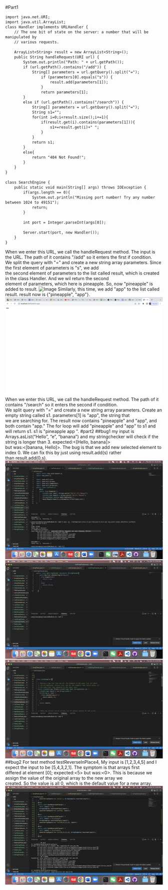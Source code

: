 #Part1
```
import java.net.URI;
import java.util.ArrayList;
class Handler implements URLHandler {
    // The one bit of state on the server: a number that will be manipulated by
    // various requests.

    ArrayList<String> result = new ArrayList<String>();
    public String handleRequest(URI url) {
        System.out.println("Path: " + url.getPath());
        if (url.getPath().contains("/add")) {
            String[] parameters = url.getQuery().split("=");
                if (parameters[0].equals("s")) {
                    result.add(parameters[1]);
                }
                return parameters[1];
        }
        else if (url.getPath().contains("/search")) {
            String[] parameters = url.getQuery().split("=");
            String s1="";
            for(int i=0;i<result.size();i+=1){
                if(result.get(i).contains(parameters[1])){
                    s1+=result.get(i)+" ";
                }
            }
            return s1;
        }
        else{
            return "404 Not Found!";
        }                       
    }
}

class SearchEngine {
    public static void main(String[] args) throws IOException {
        if(args.length == 0){
            System.out.println("Missing port number! Try any number between 1024 to 49151");
            return;
        }

        int port = Integer.parseInt(args[0]);

        Server.start(port, new Handler());
    }
}
```
When we enter this URL, we call the handleRequest method. The input is the URL. The path of it contains "/add" so it enters the first if condition.<br> We split the query with "=" and create a new string array parameters. Since the first element of parameters is "s", we add<br> the second element of parameters to the list called result, which is created in the class Handler. And we wil return the second<br> element of parameters, which here is pineapple. So, now "pineapple" is added to result.
![Image](Screenshot1.png)
Similarly, this time, we add "app" to the list called result. result now is {"pineapple", "app"}.
![Image](Screenshot2.png)
When we enter this URL, we call the handleRequest method. The path of it contains "/search" so it enters the second if condition.<br>
We split query with "=" and create a new string array parameters. Create an empty string called s1. parameters[1] is "app", the string that <br> we are searching for. The result now contains "pineapple" and "app", and both contain "app." The for loop will add "pineapple" and "app" to s1 and will return s1. s1 is "pineapple app ".
#part2
##bug1
my input is Arrays.asList(“Hello”, “e”, “banana”) and my stringchecker will check if the string is longer than 3. expected:<[Hello, banana]> <br>but was:<[banana, Hello]>. The bug is that we add new selected element to index 0. We can fix this by just using result.add(s) rather <br>than result.add(0,s).<br>
![Image](Screenshot6.png)
![Image](Screenshot5.png)
![Image](Screenshot7.png)
##bug2
For test method testReverseInPlace4, My input is [1,2,3,4,5] and I expect the input to be [5,4,3,2,1]. The symptom is that arrays first <br>differed at element [0]; expected:<5> but was:<0>. This is because we assign the value of the original array to the new array we <br>created. So the value is all 0, which is the default value for a new array.<br>
![Image](Screenshot8.png)
